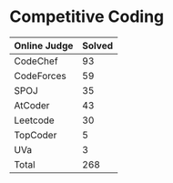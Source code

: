 # Competitive Coding
|Online Judge|Solved|
|------ | ------|
|CodeChef | 93 |  
|CodeForces | 59 |  
|SPOJ | 35 |  
|AtCoder | 43 |  
|Leetcode | 30 |  
|TopCoder | 5 |  
|UVa | 3 |  
|Total | 268 |